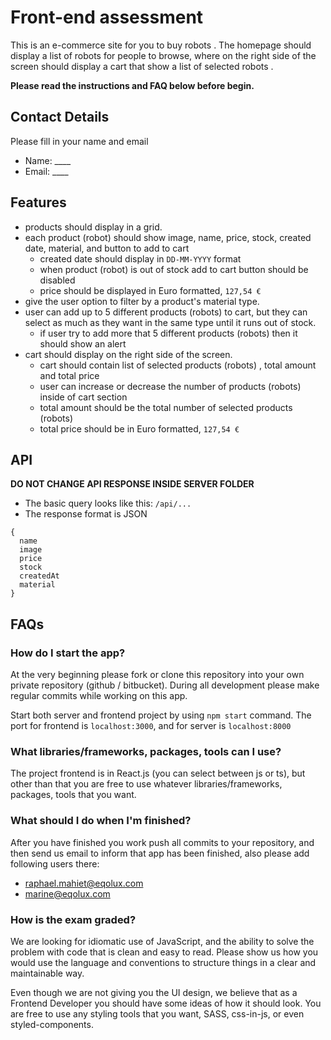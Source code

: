 # Front-end assessment 

This is an e-commerce site for you to buy robots . The homepage should display a list of robots for people to browse,
where on the right side of the screen should display a cart that show a list of selected robots .

**Please read the instructions and FAQ below before begin.**

## Contact Details
Please fill in your name and email
- Name: ____
- Email: ____

## Features

- products should display in a grid.
- each product (robot) should show image, name, price, stock, created date, material, and button to add to cart
    - created date should display in `DD-MM-YYYY` format
    - when product (robot) is out of stock add to cart button should be disabled
    - price should be displayed in Euro formatted, `127,54 €`
- give the user option to filter by a product's material type.
- user can add up to 5 different products (robots) to cart, but they can select as much as they want in the same type until it runs out of stock.
    - if user try to add more that 5 different products (robots) then it should show an alert
- cart should display on the right side of the screen.
    - cart should contain list of selected products (robots) , total amount and total price
    - user can increase or decrease the number of products (robots) inside of cart section
    - total amount should be the total number of selected products (robots)
    - total price should be in Euro formatted, `127,54 €`

## API

**DO NOT CHANGE API RESPONSE INSIDE SERVER FOLDER**

- The basic query looks like this: `/api/...`
- The response format is JSON
```
{
  name
  image
  price
  stock
  createdAt
  material
}
```

## FAQs

### How do I start the app?

At the very beginning please fork or clone this repository into your own private repository (github / bitbucket).
During all development please make regular commits while working on this app.

Start both server and frontend project by using `npm start` command. The port for frontend is `localhost:3000`, and for
server is `localhost:8000`

### What libraries/frameworks, packages, tools can I use?

The project frontend is in React.js (you can select between js or ts), but other than that you are free to use whatever
libraries/frameworks, packages, tools that you want.

### What should I do when I'm finished?

After you have finished you work push all commits to your repository, and then send us email to inform that app has been finished, also please add following users there:
* raphael.mahiet@eqolux.com
* marine@eqolux.com


### How is the exam graded?

We are looking for idiomatic use of JavaScript, and the ability to solve the problem with code that is clean and easy to
read. Please show us how you would use the language and conventions to structure things in a clear and maintainable way.

Even though we are not giving you the UI design, we believe that as a Frontend Developer you should have some ideas of
how it should look. You are free to use any styling tools that you want, SASS, css-in-js, or even styled-components.